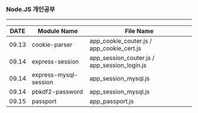 ### Node.JS 개인공부
---
|DATE|Module Name|File Name|
|----|----|---|
|09.13|cookie-parser|app_cookie_couter.js / app_cookie_cert.js|
|09.14|express-session|app_session_couter.js / app_session_login.js|
|09.14|express-mysql-session|app_session_mysql.js|
|09.14|pbkdf2-password|app_session_mysql.js|
|09.15|passport|app_passport.js|